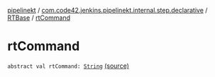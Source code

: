 [pipelinekt](../../index.md) / [com.code42.jenkins.pipelinekt.internal.step.declarative](../index.md) / [RTBase](index.md) / [rtCommand](./rt-command.md)

# rtCommand

`abstract val rtCommand: `[`String`](https://kotlinlang.org/api/latest/jvm/stdlib/kotlin/-string/index.html) [(source)](https://github.com/code42/pipelinekt/tree/master/internal/src/main/kotlin/com/code42/jenkins/pipelinekt/internal/step/declarative/RTBase.kt#L12)